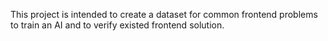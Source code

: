 This project is intended to create a dataset for common frontend problems to train an AI and to verify existed frontend solution.
